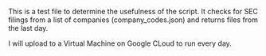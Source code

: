 This is a test file to determine the usefulness of the script.  It checks for SEC filings from a list of companies (company_codes.json) and returns files from the last day.

I will upload to a Virtual Machine on Google CLoud to run every day.